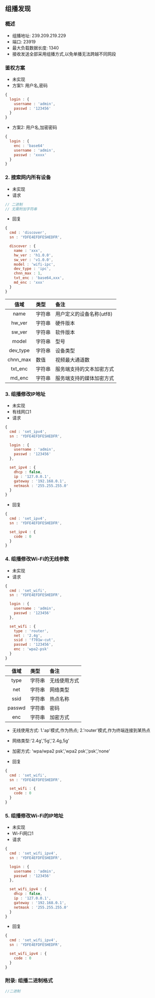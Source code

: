 ## 组播发现

### 概述

* 组播地址: 239.209.219.229
* 端口: 23919
* 最大负载数据长度: 1340
* 接收发送全部采用组播方式,以免单播无法跨越不同网段

### 鉴权方案

* 未实现
* 方案1: 用户名,密码

```javascript
{
  login : {
    username : 'admin',
    passwd : '123456'
  }
}
```

* 方案2: 用户名,加密密码

```javascript
{
  login : {
    enc : 'base64'
    username : 'admin',
    passwd : 'xxxx'
  }
}
```


### 2. 搜索网内所有设备

* 未实现
* 请求

```javascript
// 二进制
// 无需附加字符串
```

* 回复

```javascript
{
  cmd : 'discover',
  sn : 'YDFE4EFDFESHEDFR',

  discover : {
    name : 'xxx',
    hw_ver : 'h1.0.0',
    sw_ver : 'v1.0.0',
    model : 'wifi-ipc',
    dev_type : 'ipc',
    chnn_max : 1,
    txt_enc : 'base64,xxx',
    md_enc : 'xxx'
  }
}
```

|  值域     | 类型       |   备注    |
|:---------:|:--------- |:--------- |
| name      | 字符串     | 用户定义的设备名称(utf8) |
| hw_ver    | 字符串     | 硬件版本 |
| sw_ver    | 字符串     | 软件版本 |
| model     | 字符串     | 型号 |
| dev_type  | 字符串     | 设备类型 |
| chnn_max  | 数值       | 视频最大通道数 |
| txt_enc   | 字符串     | 服务端支持的文本加密方式 |
| md_enc    | 字符串     | 服务端支持的媒体加密方式 |

### 3. 组播修改IP地址

* 未实现
* 有线网口1
* 请求

```javascript
{
  cmd : 'set_ipv4',
  sn : 'YDFE4EFDFESHEDFR',

  login : {
    username : 'admin',
    passwd : '123456'
  },

  set_ipv4 : {
    dhcp : false,
    ip : '127.0.0.1',
    gateway : '192.168.0.1',
    netmask : '255.255.255.0'
  }
}
```

* 回复

```javascript
{
  cmd : 'set_ipv4',
  sn : 'YDFE4EFDFESHEDFR',

  set_ipv4 : {
    code : 0
  }
}
```

### 4. 组播修改Wi-Fi的无线参数

* 未实现
* 请求

```javascript
{
  cmd : 'set_wifi',
  sn : 'YDFE4EFDFESHEDFR',

  login : {
    username : 'admin',
    passwd : '123456'
  },

  set_wifi : {
    type : 'router',
    net : '2.4g',
    ssid : 'f701w-cut',
    passwd : '123456',
    enc : 'wpa2-psk'
  }
}
```

|  值域     | 类型       |   备注    |
|:---------:|:--------- |:--------- |
| type      | 字符串     | 无线使用方式 |
| net       | 字符串     | 网络类型 |
| ssid      | 字符串     | 热点名称 |
| passwd    | 字符串     | 密码 |
| enc       | 字符串     | 加密方式 |

* 无线使用方式: 1.'ap'模式,作为热点; 2.'router'模式,作为终端连接到某热点
* 网络类型:'2.4g','5g','2.4g,5g'
* 加密方式: 'wpa/wpa2 psk','wpa2 psk','psk','none'

* 回复

```javascript
{
  cmd : 'set_wifi',
  sn : 'YDFE4EFDFESHEDFR',

  set_wifi : {
    code : 0
  }
}
```

### 5. 组播修改Wi-Fi的IP地址

* 未实现
* Wi-Fi网口1
* 请求

```javascript
{
  cmd : 'set_wifi_ipv4',
  sn : 'YDFE4EFDFESHEDFR',

  login : {
    username : 'admin',
    passwd : '123456'
  },

  set_wifi_ipv4 : {
    dhcp : false,
    ip : '127.0.0.1',
    gateway : '192.168.0.1',
    netmask : '255.255.255.0'
  }
}
```

* 回复

```javascript
{
  cmd : 'set_wifi_ipv4',
  sn : 'YDFE4EFDFESHEDFR',

  set_wifi_ipv4 : {
    code : 0
  }
}
```

### 附录: 组播二进制格式

```javascript
//二进制
```
